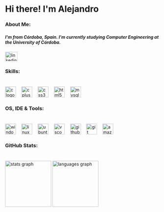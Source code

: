 <h1 align="left">Hi there! I'm Alejandro</h1>

###

<h3 align="left">About Me:</h3>

###

<h5 align="left">I'm from Córdoba, Spain. I'm currently studying Computer Engineering at the University of Córdoba.</h5>

###

<div align="left">
  <a href="https://www.linkedin.com/in/alejandro-g%C3%B3mez-amaro-4566a5306/" target="_blank">
    <img src="https://raw.githubusercontent.com/maurodesouza/profile-readme-generator/master/src/assets/icons/social/linkedin/default.svg" width="40" height="30" alt="linkedin logo"  />
  </a>
</div>

###

<h3 align="left">Skills:</h3>

###

<br clear="both">

<div align="left">
  <img src="https://cdn.jsdelivr.net/gh/devicons/devicon/icons/c/c-plain.svg" height="35" alt="c logo"  />
  <img width="10" />
  <img src="https://cdn.jsdelivr.net/gh/devicons/devicon/icons/cplusplus/cplusplus-plain.svg" height="35" alt="cplusplus logo"  />
  <img width="10" />
  <img src="https://cdn.jsdelivr.net/gh/devicons/devicon/icons/css3/css3-plain-wordmark.svg" height="35" alt="css3 logo"  />
  <img width="10" />
  <img src="https://cdn.jsdelivr.net/gh/devicons/devicon/icons/html5/html5-plain-wordmark.svg" height="35" alt="html5 logo"  />
  <img width="10" />
  <img src="https://cdn.jsdelivr.net/gh/devicons/devicon/icons/mysql/mysql-original-wordmark.svg" height="35" alt="mysql logo"  />
</div>

###

<h3 align="left">OS, IDE & Tools:</h3>

###

<br clear="both">

<div align="left">
  <img src="https://cdn.jsdelivr.net/gh/devicons/devicon/icons/windows8/windows8-original.svg" height="35" alt="windows8 logo"  />
  <img width="10" />
  <img src="https://cdn.jsdelivr.net/gh/devicons/devicon/icons/linux/linux-original.svg" height="35" alt="linux logo"  />
  <img width="10" />
  <img src="https://cdn.jsdelivr.net/gh/devicons/devicon/icons/ubuntu/ubuntu-plain.svg" height="35" alt="ubuntu logo"  />
  <img width="10" />
  <img src="https://cdn.jsdelivr.net/gh/devicons/devicon/icons/vscode/vscode-original.svg" height="35" alt="vscode logo"  />
  <img width="10" />
  <img src="https://cdn.jsdelivr.net/gh/devicons/devicon/icons/github/github-original.svg" height="35" alt="github logo"  />
  <img width="10" />
  <img src="https://cdn.jsdelivr.net/gh/devicons/devicon/icons/git/git-plain.svg" height="35" alt="git logo"  />
  <img width="10" />
  <img src="https://cdn.jsdelivr.net/gh/devicons/devicon/icons/amazonwebservices/amazonwebservices-plain-wordmark.svg" height="35" alt="amazonwebservices logo"  />
</div>

###

<h3 align="left">GitHub Stats:</h3>

###

<br clear="both">

<div align="left">
  <img src="https://github-readme-stats.vercel.app/api?username=alegomezamaro&hide_title=false&hide_rank=false&show_icons=false&include_all_commits=true&count_private=true&disable_animations=false&theme=github_dark&locale=en&hide_border=true" height="150" alt="stats graph"  />
  <img src="https://github-readme-stats.vercel.app/api/top-langs?username=alegomezamaro&locale=en&hide_title=false&layout=compact&card_width=320&langs_count=5&theme=github_dark&hide_border=true" height="150" alt="languages graph"  />
</div>

###
